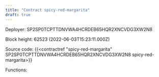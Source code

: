 ```yaml
---
title: "Contract spicy-red-margarita"
draft: true
---
```

Deployer: SP2SP0TCPTTDNVWA4HCRDEB65HQR2XNCVDG3XW2N8


 



Block height: 62523 (2022-06-03T15:23:11.000Z)

Source code: {{<contractref "spicy-red-margarita" SP2SP0TCPTTDNVWA4HCRDEB65HQR2XNCVDG3XW2N8 spicy-red-margarita>}}

Functions:


